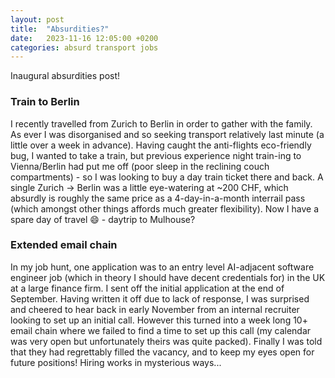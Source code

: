```yaml
---
layout: post
title:  "Absurdities?"
date:   2023-11-16 12:05:00 +0200
categories: absurd transport jobs
---
```


Inaugural absurdities post!

### Train to Berlin

I recently travelled from Zurich to Berlin in order to gather with the family. As ever I was disorganised and so seeking transport relatively last minute (a little over a week in advance). Having caught the anti-flights eco-friendly bug, I wanted to take a train, but previous experience night train-ing to Vienna/Berlin had put me off (poor sleep in the reclining couch compartments) - so I was looking to buy a day train ticket there and back. A single Zurich -> Berlin was a little eye-watering at ~200 CHF, which absurdly is roughly the same price as a 4-day-in-a-month interrail pass (which amongst other things affords much greater flexibility). Now I have a spare day of travel :smile: - daytrip to Mulhouse?

### Extended email chain

In my job hunt, one application was to an entry level AI-adjacent software engineer job (which in theory I should have decent credentials for) in the UK at a large finance firm. I sent off the initial application at the end of September. Having written it off due to lack of response, I was surprised and cheered to hear back in early November from an internal recruiter looking to set up an initial call. However this turned into a week long 10+ email chain where we failed to find a time to set up this call (my calendar was very open but unfortunately theirs was quite packed). Finally I was told that they had regrettably filled the vacancy, and to keep my eyes open for future positions! Hiring works in mysterious ways...